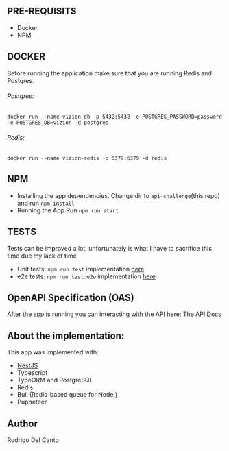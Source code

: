 
## PRE-REQUISITS
- Docker
- NPM

## DOCKER
Before running the application make sure that you are running Redis and Postgres.
###### Postgres: 
```
docker run --name vizion-db -p 5432:5432 -e POSTGRES_PASSWORD=password -e POSTGRES_DB=vizion -d postgres
```
###### Redis: 
```
docker run --name vizion-redis -p 6379:6379 -d redis
```
## NPM
- Installing the app dependencies.
Change dir to `api-challenge`(this repo) and run `npm install`
- Running the App
Run `npm run start`

## TESTS
 Tests can be improved a lot, unfortunately is what I have to sacrifice this time due my lack of time
  - Unit tests: `npm run test` implementation [here](https://github.com/delkant/url-scraper/blob/main/src/reference/controllers/reference.controller.spec.ts)
  - e2e tests: `npm run test:e2e` implementation [here](https://github.com/delkant/url-scraper/blob/main/test/app.e2e-spec.ts)


## OpenAPI Specification (OAS)
After the app is running you can interacting with the API here: [The API Docs](http://localhost:3000/api-docs)


## About the implementation:
This app was implemented with:
 - [NestJS](https://nestjs.com/)
 - Typescript
 - TypeORM and PostgreSQL
 - Redis
 - Bull (Redis-based queue for Node.)
 - Puppeteer 

 ## Author
 Rodrigo Del Canto